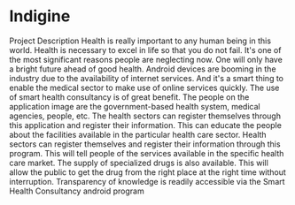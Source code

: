 # Indigine

Project Description
Health is really important to any human being in this world. Health is necessary to excel in life so that you do not fail. It's one of the most significant reasons people are neglecting now. One will only have a bright future ahead of good health. Android devices are booming in the industry due to the availability of internet services. And it's a smart thing to enable the medical sector to make use of online services quickly. The use of smart health consultancy is of great benefit. The people on the application image are the government-based health system, medical agencies, people, etc.
The health sectors can register themselves through this application and register their information. This can educate the people about the facilities available in the particular health care sector. Health sectors can register themselves and register their information through this program. This will tell people of the services available in the specific health care market.
The supply of specialized drugs is also available. This will allow the public to get the drug from the right place at the right time without interruption. Transparency of knowledge is readily accessible via the Smart Health Consultancy android program

